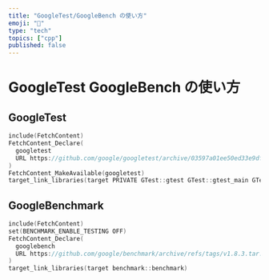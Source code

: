```yaml
---
title: "GoogleTest/GoogleBench の使い方"
emoji: "🧪"
type: "tech"
topics: ["cpp"]
published: false
---
```


# GoogleTest GoogleBench の使い方

## GoogleTest

```cpp
include(FetchContent)
FetchContent_Declare(
  googletest
  URL https://github.com/google/googletest/archive/03597a01ee50ed33e9dfd640b249b4be3799d395.zip
)
FetchContent_MakeAvailable(googletest)
target_link_libraries(target PRIVATE GTest::gtest GTest::gtest_main GTest::gmock)
```

## GoogleBenchmark

```cpp
include(FetchContent)
set(BENCHMARK_ENABLE_TESTING OFF)
FetchContent_Declare(
  googlebench
  URL https://github.com/google/benchmark/archive/refs/tags/v1.8.3.tar.gz
)
target_link_libraries(target benchmark::benchmark)
```